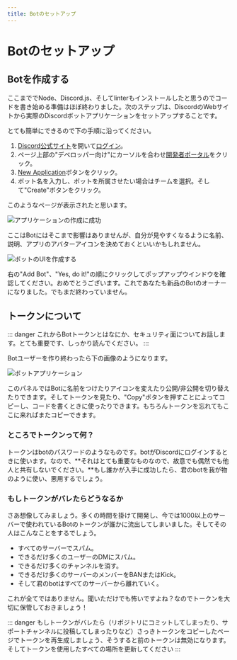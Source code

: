 ```yaml
---
title: Botのセットアップ
---
```


<!--
# Setting up a bot application
-->

# Botのセットアップ


<!--
## Creating your bot
-->

## Botを作成する


<!--
Now that you've installed Node, discord.js, and hopefully a linter, you're almost ready to start coding! The next step you need to take is setting up an actual Discord bot application via Discord's website.
-->

ここまででNode、Discord.js、そしてlinterもインストールしたと思うのでコードを書き始める準備はほぼ終わりました。次のステップは、DiscordのWebサイトから実際のDiscordボットアプリケーションをセットアップすることです。


<!--
It's incredibly easy to create one. The steps you need to take are as follows:
-->

とても簡単にできるので下の手順に沿ってください。


<!--
1. Open up [the Discord website](https://discordapp.com/) and [login](https://discordapp.com/login).
2. Hover over the "Developers" drop-down menu and click on the [Developer Portal](https://discordapp.com/developers/applications/) link.
3. Click on the "New Application" button.
4. Enter a name and optionally select a team (if you want the bot to belong to one). Then confirm the pop-up window by clicking the "Create" button.
-->

1. [Discord公式サイト](https://discordapp.com/)を開いて[ログイン](https://discordapp.com/login)。
2. ページ上部の"デベロッパー向け"にカーソルを合わせ[開発者ポータル](https://discordapp.com/developers/applications/)をクリック。
3. [New Application](https://discordapp.com/developers/applications)ボタンをクリック。
4. ボット名を入力し、ボットを所属させたい場合はチームを選択。そして"Create"ボタンをクリック。


<!--
You should see a page like this:
-->

このようなページが表示されたと思います。

![アプリケーションの作成に成功](~@/images/create-app.png)


<!--
You can optionally enter a name, description, and avatar for your application here. Once you've saved your changes, you can move on by selecting the "Bot" tab in the left pane.
-->

ここはBotにはそこまで影響はありませんが、自分が見やすくなるように名前、説明、アプリのアバターアイコンを決めておくといいかもしれません。

![ボットのUIを作成する](~@/images/create-bot.png)


<!--
Click the "Add Bot" button on the right and confirm the pop-up window by clicking "Yes, do it!". Congratulations, you're now the proud owner of a shiny new Discord bot! You're not quite done, though.
-->

右の"Add Bot"、"Yes, do it!"の順にクリックしてポップアップウインドウを確認してください。おめでとうございます。これであなたも新品のBotのオーナーになりました。でもまだ終わっていません。


<!--
## Your token
-->

## トークンについて


<!--
::: danger
This section is very important, so pay close attention. It explains what your bot token is, as well as the security aspects of it.
:::
-->

::: danger これからBotトークンとはなにか、セキュリティ面についてお話します。とても重要です、しっかり読んでください。
:::


<!--
After creating a bot user, you'll see a section like this:
-->

Botユーザーを作り終わったら下の画像のようになります。

![ボットアプリケーション](~@/images/created-bot.png)


<!--
In this panel, you can give your bot a snazzy avatar, set its username, and make it public or private. You can access your token in this panel as well, either by revealing it or simply pressing the "Copy" button. When we ask you to paste your token somewhere, this is the value that you need to put in. Don't worry if you do happen to lose it at some point; you can always come back to this page and copy it again.
-->

このパネルではBotに名前をつけたりアイコンを変えたり公開/非公開を切り替えたりできます。そしてトークンを見たり、"Copy"ボタンを押すことによってコピーし、コードを書くときに使ったりできます。もちろんトークンを忘れてもここに来ればまたコピーできます。


<!--
### What is a token, anyway?
-->

### ところでトークンって何？


<!--
A token is essentially your bot's password; it's what your bot uses to login to Discord. With that being said, **it is vital that you do not ever share this token with anybody, purposely or accidentally**. If someone does manage to get a hold of your token, they can use your bot as if it were theirs—this means they can perform malicious acts with it.
-->

トークンはbotのパスワードのようなものです。botがDiscordにログインするときに使います。なので、**それはとても重要なものなので、故意でも偶然でも他人と共有しないでください。**もし誰かが入手に成功したら、君のbotを我が物のように使い、悪用するでしょう。


<!--
### Token leak scenario
-->

### もしトークンがバレたらどうなるか


<!--
Let's imagine that you have a bot on over 1,000 servers, and it took you many, many months of coding and patience to get it on that amount. Your token gets leaked somewhere, and now someone else has it. That person can:

* Spam every server your bot is on;
* Attempt to DM spam as many users as they can;
* Attempt to delete as many channels as they can;
* Attempt to kick or ban as many server members as they possibly can;
* Make your bot leave all of the servers it has joined.
-->

さあ想像してみましょう。多くの時間を掛けて開発し、今では1000以上のサーバーで使われているBotのトークンが誰かに流出してしまいました。そしてその人はこんなことをするでしょう。

* すべてのサーバーでスパム。
* できるだけ多くのユーザーのDMにスパム。
* できるだけ多くのチャンネルを消す。
* できるだけ多くのサーバーのメンバーをBANまたはKick。
* そして君のbotはすべてのサーバーから離れていく。


<!--
All that and much, much more. Sounds pretty terrible, right? So make sure to keep your token as safe as possible!
-->

これが全てではありません。聞いただけでも怖いですよね？なのでトークンを大切に保管しておきましょう！


<!--
::: danger
If you ever somehow leak your token (commit it to a repository, post it in a support channel, etc.) or otherwise see your bot in danger, return to this page and regenerate a new one. Your old token will become invalid and you'll need to update it with the new one in all the places you've used it.
:::
-->

::: danger もしトークンがバレたら（リポジトリにコミットしてしまったり、サポートチャンネルに投稿してしまったりなど）さっきトークンをコピーしたページでトークンを再生成しましょう、そうすると前のトークンは無効になります。そしてトークンを使用したすべての場所を更新してください
:::
